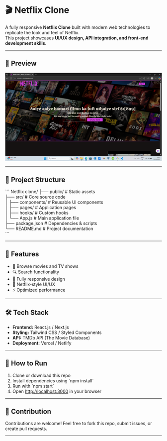 # 🎬 Netflix Clone  

A fully responsive **Netflix Clone** built with modern web technologies to replicate the look and feel of Netflix.  
This project showcases **UI/UX design, API integration, and front-end development skills**.  

---

## 📸 Preview  
![Netflix Clone Preview](preview.png)

---

## 📂 Project Structure
\`\`\`
Netflix clone/
 ├── public/            # Static assets  
 ├── src/               # Core source code  
 │   ├── components/    # Reusable UI components  
 │   ├── pages/         # Application pages  
 │   ├── hooks/         # Custom hooks  
 │   └── App.js         # Main application file  
 ├── package.json       # Dependencies & scripts  
 └── README.md          # Project documentation  
\`\`\`

---

## 🚀 Features
- 🎥 Browse movies and TV shows  
- 🔍 Search functionality  
- 📱 Fully responsive design  
- 🎨 Netflix-style UI/UX  
- ⚡ Optimized performance  

---

## 🛠️ Tech Stack
- **Frontend:** React.js / Next.js  
- **Styling:** Tailwind CSS / Styled Components  
- **API:** TMDb API (The Movie Database)  
- **Deployment:** Vercel / Netlify  

---


## 📌 How to Run
1. Clone or download this repo  
2. Install dependencies using \`npm install\`  
3. Run with \`npm start\`  
4. Open [http://localhost:3000](http://localhost:3000) in your browser  

---


## 🤝 Contribution
Contributions are welcome! Feel free to fork this repo, submit issues, or create pull requests.  

---


